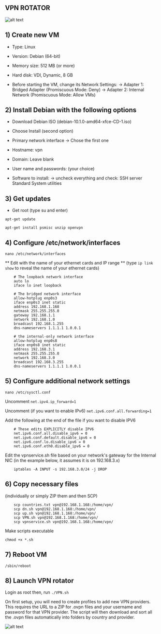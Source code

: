 ## VPN ROTATOR ##

![alt text](https://github.com/malwareinfosec/vpnrotator/blob/master/img/rotator_diagram.png)

## 1) Create new VM

- Type: Linux
- Version: Debian (64-bit)
- Memory size: 512 MB (or more)
- Hard disk: VDI, Dynamic, 8 GB

- Before starting the VM, change its Network Settings:
-> Adapter 1: Bridged Adapter (Promiscuous Mode: Deny)
-> Adapter 2: Internal Network (Promiscuous Mode: Allow VMs)

## 2) Install Debian with the following options

- Download Debian ISO (debian-10.1.0-amd64-xfce-CD-1.iso)
- Choose Install (second option)

- Primary network interface
-> Chose the first one

- Hostname: vpn
- Domain: Leave blank

- User name and passwords: (your choice)

- Software to install:
-> uncheck everything and check:
SSH server
Standard System utilities

## 3) Get updates

- Get root (type su and enter)

`apt-get update`

`apt-get install psmisc unzip openvpn`

## 4) Configure /etc/network/interfaces

`nano /etc/network/interfaces`

** Edit with the name of your ethernet cards and IP range **
(type `ip link show` to reveal the name of your ethernet cards)

        # The loopback network interface
        auto lo
        iface lo inet loopback

        # The bridged network interface
        allow-hotplug enp0s3
        iface enp0s3 inet static
        address 192.168.1.168
        netmask 255.255.255.0
        gateway 192.168.1.1
        network 192.168.1.0
        broadcast 192.168.1.255
        dns-nameservers 1.1.1.1 1.0.0.1

        # the internal-only network interface
        allow-hotplug enp0s8
        iface enp0s8 inet static
        address 192.168.3.1
        netmask 255.255.255.0
        network 192.168.3.0
        broadcast 192.168.3.255
        dns-nameservers 1.1.1.1 1.0.0.1


## 5) Configure additional network settings

`nano /etc/sysctl.conf`

Uncomment `net.ipv4.ip_forward=1`

Uncomment (if you want to enable IPv6) `net.ipv6.conf.all.forwarding=1`

Add the following at the end of the file if you want to disable IPV6

        # These edits EXPLICITLY disable IPV6
        net.ipv6.conf.all.disable_ipv6 = 0
        net.ipv6.conf.default.disable_ipv6 = 0
        net.ipv6.conf.lo.disable_ipv6 = 0
        net.ipv6.conf.eth0.disable_ipv6 = 0

Edit the vpnservice.sh file based on your network's gateway for the Internal NIC
(in the example below, it assumes it is on 192.168.3.x)

        iptables -A INPUT -s 192.168.3.0/24 -j DROP

## 6) Copy necessary files

(individually or simply ZIP them and then SCP)

        scp countries.txt vpn@192.168.1.168:/home/vpn/
        scp dn.sh vpn@192.168.1.168:/home/vpn/
        scp up.sh vpn@192.168.1.168:/home/vpn/
        scp VPN.sh vpn@192.168.1.168:/home/vpn/
        scp vpnservice.sh vpn@192.168.1.168:/home/vpn/

Make scripts executable

`chmod +x *.sh`

## 7) Reboot VM

`/sbin/reboot`

## 8) Launch VPN rotator

Login as root then, run `./VPN.sh`

On first setup, you will need to create profiles to add new VPN providers. This requires the URL to a ZIP for .ovpn files and your username and password for that VPN provider. The script will then download and sort all the .ovpn files automatically into folders by country and provider.

![alt text](https://github.com/malwareinfosec/vpnrotator/blob/master/img/rotator.gif)
